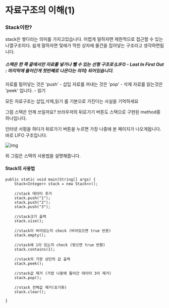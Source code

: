 # 자료구조의 이해(1)

### Stack이란?

stack은 쌓다라는 의미를 가지고있습니다. 
어렵게 말하자면 제한적으로 접근할 수 있는 나열구조이다. 
쉽게 말하자면 및에가 막힌 상자에 물건을 집어넣는 구조라고 생각하면됩니다. 

##### 스택은 한 쪽 끝에서만 자료를 넣거나 뺄 수 있는 선형 구조로 (LIFO - Last In First Out : 마지막에 들어간게 첫번째로 나온다는 의미) 되어있습니다.

자료를 밀어넣는 것은 'push' - 삽입
자료를 꺼내는 것은 'pop' - 삭제
자료를 읽는것은 'peek' 입니다.  - 읽기

모든 자료구조는 삽입,삭제,읽기 를 기본으로 가진다는 사실을 기억하세요 

그럼 스택은 언제 쓰일까요?
브라우저의 뒤로가기 버튼도 스택으로 구현된 method중 하나입니다. 

인터넷 서핑을 하다가 뒤로가기 버튼을 누르면 가장 나중에 본 페이지가 나오게됩니다. 
바로 LIFO 구조입니다. 

![img](https://t1.daumcdn.net/cfile/tistory/2679DF3358881D3934)



위 그림은 스택의 사용법을 설명해줍니다. 

#### Stack의 사용법

```
public static void main(String[] args) {
    Stack<Integer> stack = new Stack<>();

    //stack 데이터 추가
    stack.push("1");
    stack.push("2");
    stack.push("3");
    
    //stack크기 출력
    stack.size();
    
    //stack이 비어있는지 check (비어있으면 true 반혼)
    stack.empty();
    
    //stack에 1이 있는지 check (맞으면 true 반환)
    stack.contains(1);
    
    //stack의 가장 상단의 값 출력 
    stack.peek();
    
    //stack값 제거 (가장 나중에 들어간 데이터 3이 제거)
    stack.pop();
    
    //stack 전체값 제거(초기화)
    stack.clear();
   
}
```